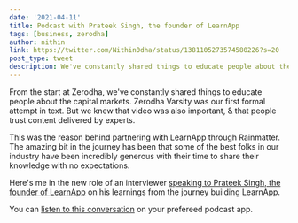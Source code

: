 ```yaml
---
date: '2021-04-11'
title: Podcast with Prateek Singh, the founder of LearnApp
tags: [business, zerodha]
author: nithin
link: https://twitter.com/Nithin0dha/status/1381105273574580226?s=20
post_type: tweet
description: We've constantly shared things to educate people about the capital markets from the beginning at Zerodha....
---
```


From the start at Zerodha, we've constantly shared things to educate people about the capital markets. Zerodha Varsity was our first formal attempt in text. But we knew that video was also important, & that people trust content delivered by experts. 

This was the reason behind partnering with LearnApp through Rainmatter. The amazing bit in the journey has been that some of the best folks in our industry have been incredibly generous with their time to share their knowledge with no expectations. 

Here's me in the new role of an interviewer [speaking to Prateek Singh, the founder of LearnApp](https://youtu.be/lKLOTHQMurE) on his learnings from the journey building LearnApp.

You can [listen to this conversation](https://link.chtbl.com/learnapp) on your prefereed podcast app. 
